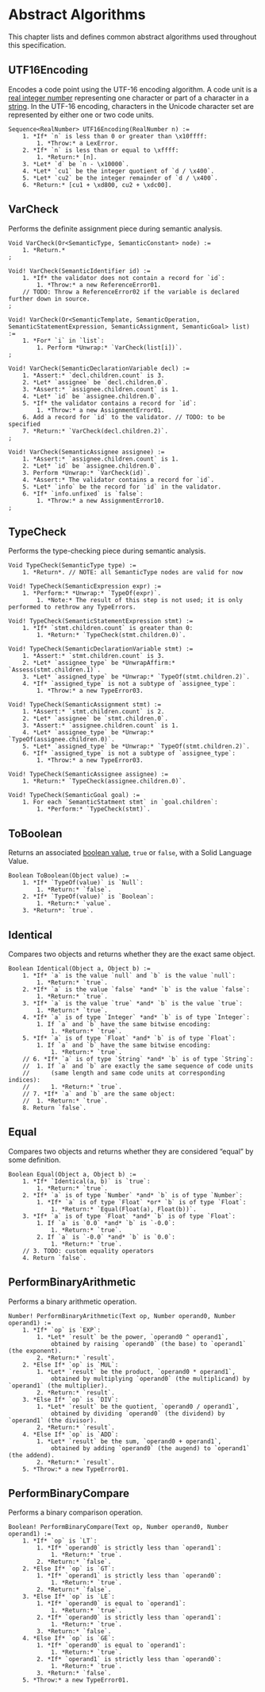 # Abstract Algorithms
This chapter lists and defines common abstract algorithms used throughout this specification.



## UTF16Encoding
Encodes a code point using the UTF-16 encoding algorithm.
A code unit is a [real integer number](./data-types.md#real-integer-numbers)
representing one character or part of a character in a [string](./data-types.md#string).
In the UTF-16 encoding, characters in the Unicode character set
are represented by either one or two code units.
```
Sequence<RealNumber> UTF16Encoding(RealNumber n) :=
	1. *If* `n` is less than 0 or greater than \x10ffff:
		1. *Throw:* a LexError.
	2. *If* `n` is less than or equal to \xffff:
		1. *Return:* [n].
	3. *Let* `d` be `n - \x10000`.
	4. *Let* `cu1` be the integer quotient of `d / \x400`.
	5. *Let* `cu2` be the integer remainder of `d / \x400`.
	6. *Return:* [cu1 + \xd800, cu2 + \xdc00].
```



## VarCheck
Performs the definite assignment piece during semantic analysis.
```
Void VarCheck(Or<SemanticType, SemanticConstant> node) :=
	1. *Return.*
;

Void! VarCheck(SemanticIdentifier id) :=
	1. *If* the validator does not contain a record for `id`:
		1. *Throw:* a new ReferenceError01.
	// TODO: Throw a ReferenceError02 if the variable is declared further down in source.
;

Void! VarCheck(Or<SemanticTemplate, SemanticOperation, SemanticStatementExpression, SemanticAssignment, SemanticGoal> list) :=
	1. *For* `i` in `list`:
		1. Perform *Unwrap:* `VarCheck(list[i])`.
;

Void! VarCheck(SemanticDeclarationVariable decl) :=
	1. *Assert:* `decl.children.count` is 3.
	2. *Let* `assignee` be `decl.children.0`.
	3. *Assert:* `assignee.children.count` is 1.
	4. *Let* `id` be `assignee.children.0`.
	5. *If* the validator contains a record for `id`:
		1. *Throw:* a new AssignmentError01.
	6. Add a record for `id` to the validator. // TODO: to be specified
	7. *Return:* `VarCheck(decl.children.2)`.
;

Void! VarCheck(SemanticAssignee assignee) :=
	1. *Assert:* `assignee.children.count` is 1.
	2. *Let* `id` be `assignee.children.0`.
	3. Perform *Unwrap:* `VarCheck(id)`.
	4. *Assert:* The validator contains a record for `id`.
	5. *Let* `info` be the record for `id` in the validator.
	6. *If* `info.unfixed` is `false`:
		1. *Throw:* a new AssignmentError10.
;
```



## TypeCheck
Performs the type-checking piece during semantic analysis.
```
Void TypeCheck(SemanticType type) :=
	1. *Return*. // NOTE: all SemanticType nodes are valid for now

Void! TypeCheck(SemanticExpression expr) :=
	1. *Perform:* *Unwrap:* `TypeOf(expr)`.
		1. *Note:* The result of this step is not used; it is only performed to rethrow any TypeErrors.

Void! TypeCheck(SemanticStatementExpression stmt) :=
	1. *If* `stmt.children.count` is greater than 0:
		1. *Return:* `TypeCheck(stmt.children.0)`.

Void! TypeCheck(SemanticDeclarationVariable stmt) :=
	1. *Assert:* `stmt.children.count` is 3.
	2. *Let* `assignee_type` be *UnwrapAffirm:* `Assess(stmt.children.1)`.
	3. *Let* `assigned_type` be *Unwrap:* `TypeOf(stmt.children.2)`.
	4. *If* `assigned_type` is not a subtype of `assignee_type`:
		1. *Throw:* a new TypeError03.

Void! TypeCheck(SemanticAssignment stmt) :=
	1. *Assert:* `stmt.children.count` is 2.
	2. *Let* `assignee` be `stmt.children.0`.
	3. *Assert:* `assignee.children.count` is 1.
	4. *Let* `assignee_type` be *Unwrap:* `TypeOf(assignee.children.0)`.
	5. *Let* `assigned_type` be *Unwrap:* `TypeOf(stmt.children.2)`.
	6. *If* `assigned_type` is not a subtype of `assignee_type`:
		1. *Throw:* a new TypeError03.

Void! TypeCheck(SemanticAssignee assignee) :=
	1. *Return:* `TypeCheck(assignee.children.0)`.

Void! TypeCheck(SemanticGoal goal) :=
	1. For each `SemanticStatment stmt` in `goal.children`:
		1. *Perform:* `TypeCheck(stmt)`.
```



## ToBoolean
Returns an associated [boolean value](./data-types#boolean), `true` or `false`, with a Solid Language Value.
```
Boolean ToBoolean(Object value) :=
	1. *If* `TypeOf(value)` is `Null`:
		1. *Return:* `false`.
	2. *If* `TypeOf(value)` is `Boolean`:
		1. *Return:* `value`.
	3. *Return*: `true`.
```



## Identical
Compares two objects and returns whether they are the exact same object.
```
Boolean Identical(Object a, Object b) :=
	1. *If* `a` is the value `null` and `b` is the value `null`:
		1. *Return:* `true`.
	2. *If* `a` is the value `false` *and* `b` is the value `false`:
		1. *Return:* `true`.
	3. *If* `a` is the value `true` *and* `b` is the value `true`:
		1. *Return:* `true`.
	4. *If* `a` is of type `Integer` *and* `b` is of type `Integer`:
		1. If `a` and `b` have the same bitwise encoding:
			1. *Return:* `true`.
	5. *If* `a` is of type `Float` *and* `b` is of type `Float`:
		1. If `a` and `b` have the same bitwise encoding:
			1. *Return:* `true`.
	// 6. *If* `a` is of type `String` *and* `b` is of type `String`:
	// 	1. If `a` and `b` are exactly the same sequence of code units
	// 		(same length and same code units at corresponding indices):
	// 		1. *Return:* `true`.
	// 7. *If* `a` and `b` are the same object:
	// 	1. *Return:* `true`.
	8. Return `false`.
```



## Equal
Compares two objects and returns whether they are considered “equal” by some definition.
```
Boolean Equal(Object a, Object b) :=
	1. *If* `Identical(a, b)` is `true`:
		1. *Return:* `true`.
	2. *If* `a` is of type `Number` *and* `b` is of type `Number`:
		1. *If* `a` is of type `Float` *or* `b` is of type `Float`:
			1. *Return:* `Equal(Float(a), Float(b))`.
	3. *If* `a` is of type `Float` *and* `b` is of type `Float`:
		1. If `a` is `0.0` *and* `b` is `-0.0`:
			1. *Return:* `true`.
		2. If `a` is `-0.0` *and* `b` is `0.0`:
			1. *Return:* `true`.
	// 3. TODO: custom equality operators
	4. Return `false`.
```



## PerformBinaryArithmetic
Performs a binary arithmetic operation.
```
Number! PerformBinaryArithmetic(Text op, Number operand0, Number operand1) :=
	1. *If* `op` is `EXP`:
		1. *Let* `result` be the power, `operand0 ^ operand1`,
			obtained by raising `operand0` (the base) to `operand1` (the exponent).
		2. *Return:* `result`.
	2. *Else If* `op` is `MUL`:
		1. *Let* `result` be the product, `operand0 * operand1`,
			obtained by multiplying `operand0` (the multiplicand) by `operand1` (the multiplier).
		2. *Return:* `result`.
	3. *Else If* `op` is `DIV`:
		1. *Let* `result` be the quotient, `operand0 / operand1`,
			obtained by dividing `operand0` (the dividend) by `operand1` (the divisor).
		2. *Return:* `result`.
	4. *Else If* `op` is `ADD`:
		1. *Let* `result` be the sum, `operand0 + operand1`,
			obtained by adding `operand0` (the augend) to `operand1` (the addend).
		2. *Return:* `result`.
	5. *Throw:* a new TypeError01.
```



## PerformBinaryCompare
Performs a binary comparison operation.
```
Boolean! PerformBinaryCompare(Text op, Number operand0, Number operand1) :=
	1. *If* `op` is `LT`:
		1. *If* `operand0` is strictly less than `operand1`:
			1. *Return:* `true`.
		2. *Return:* `false`.
	2. *Else If* `op` is `GT`:
		1. *If* `operand1` is strictly less than `operand0`:
			1. *Return:* `true`.
		2. *Return:* `false`.
	3. *Else If* `op` is `LE`:
		1. *If* `operand0` is equal to `operand1`:
			1. *Return:* `true`.
		2. *If* `operand0` is strictly less than `operand1`:
			1. *Return:* `true`.
		3. *Return:* `false`.
	4. *Else If* `op` is `GE`:
		1. *If* `operand0` is equal to `operand1`:
			1. *Return:* `true`.
		2. *If* `operand1` is strictly less than `operand0`:
			1. *Return:* `true`.
		3. *Return:* `false`.
	5. *Throw:* a new TypeError01.
```
